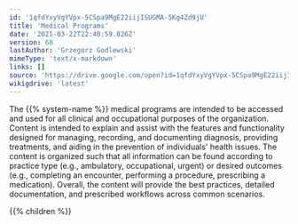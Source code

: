 ```yaml
---
id: '1qfdYxyVgYVpx-5CSpa9MgE22iijISUGMA-5Kg4Zd9jU'
title: 'Medical Programs'
date: '2021-03-22T22:40:59.826Z'
version: 68
lastAuthor: 'Grzegorz Godlewski'
mimeType: 'text/x-markdown'
links: []
source: 'https://drive.google.com/open?id=1qfdYxyVgYVpx-5CSpa9MgE22iijISUGMA-5Kg4Zd9jU'
wikigdrive: 'latest'
---
```





The {{% system-name %}} medical programs are intended to be accessed and used for all clinical and occupational purposes of the organization. Content is intended to explain and assist with the features and functionality designed for managing, recording, and documenting diagnosis, providing treatments, and aiding in the prevention of individuals' health issues. The content is organized such that all information can be found according to practice type (e.g., ambulatory, occupational, urgent) or desired outcomes (e.g., completing an encounter, performing a procedure, prescribing a medication). Overall, the content will provide the best practices, detailed documentation, and prescribed workflows across common scenarios.



{{% children %}}





